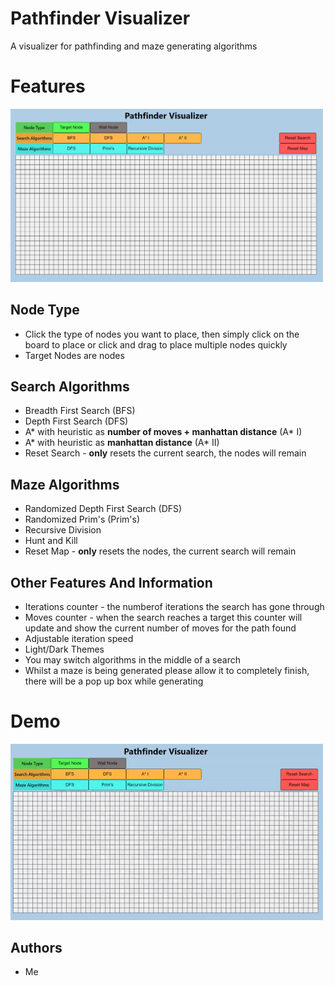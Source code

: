 # Pathfinder Visualizer

A visualizer for pathfinding and maze generating algorithms

# Features

<!-- ![Features](/resource/layout.png) -->
<img src="./resource/layout.png" width="500" />

## Node Type

- Click the type of nodes you want to place, then simply click on the board to place or click and drag to place multiple nodes quickly
- Target Nodes are nodes

## Search Algorithms

- Breadth First Search (BFS)
- Depth First Search (DFS)
- A* with heuristic as **number of moves + manhattan distance** (A* I)
- A* with heuristic as **manhattan distance** (A* II)
- Reset Search - **only** resets the current search, the nodes will remain

## Maze Algorithms

- Randomized Depth First Search (DFS)
- Randomized Prim's (Prim's)
- Recursive Division
- Hunt and Kill
- Reset Map - **only** resets the nodes, the current search will remain

## Other Features And Information

- Iterations counter - the numberof iterations the search has gone through
- Moves counter - when the search reaches a target this counter will update and show the current number of moves for the path found
- Adjustable iteration speed
- Light/Dark Themes
- You may switch algorithms in the middle of a search
- Whilst a maze is being generated please allow it to completely finish, there will be a pop up box while generating

# Demo

<!-- ![Demo](/resource/demo.gif) -->
<img src="./resource/demo.gif" width="500" />

## Authors

- Me
